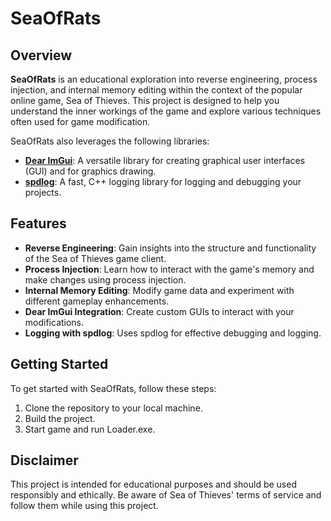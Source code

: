# SeaOfRats

## Overview
**SeaOfRats** is an educational exploration into reverse engineering, process injection, and internal memory editing within the context of the popular online game, Sea of Thieves. This project is designed to help you understand the inner workings of the game and explore various techniques often used for game modification.

SeaOfRats also leverages the following libraries:
- [**Dear ImGui**](https://github.com/ocornut/imgui): A versatile library for creating graphical user interfaces (GUI) and for graphics drawing.
- [**spdlog**](https://github.com/gabime/spdlog): A fast, C++ logging library for logging and debugging your projects.

## Features
- **Reverse Engineering**: Gain insights into the structure and functionality of the Sea of Thieves game client.
- **Process Injection**: Learn how to interact with the game's memory and make changes using process injection.
- **Internal Memory Editing**: Modify game data and experiment with different gameplay enhancements.
- **Dear ImGui Integration**: Create custom GUIs to interact with your modifications.
- **Logging with spdlog**: Uses spdlog for effective debugging and logging.

## Getting Started
To get started with SeaOfRats, follow these steps:

1. Clone the repository to your local machine.
2. Build the project.
3. Start game and run Loader.exe.

## Disclaimer
This project is intended for educational purposes and should be used responsibly and ethically. Be aware of Sea of Thieves' terms of service and follow them while using this project.
